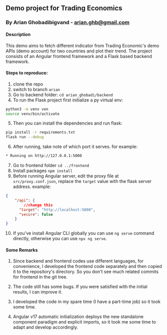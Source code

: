 ## Demo project for Trading Economics
### By Arian Ghobadibigvand - arian.ghb@gmail.com

#### Description
This demo aims to fetch different indicator from Trading Economic's demo APIs (demo account) for two countries and plot their trend.
The project consists of an Angular frontend framework and a Flask based backend framework.

#### Steps to reproduce:
1. clone the repo
2. switch to branch ``arian``
3. Go to backend folder: ``cd arian_ghobadi/backend``
4. To run the Flask project first initialize a py virtual env:
```bash
python3 -m venv ven
source venv/bin/activate
```
5. Then you can install the dependencies and run flask:
```bash
pip install -r requirements.txt
flask run --debug
```
6. After running, take note of which port it serves. for example:
```bash
* Running on http://127.0.0.1:5000
```
7. Go to frontend folder ``cd ../frontend``
8. Install packages ``npm install``
9. Before running Angular server, edit the proxy file at ``src/proxy.conf.json``, replace the ``target`` value with the flask server address. example:
```json
{
    "/api": {
        //change this
      "target": "http://localhost:5000",
      "secure": false
    }
}
```
10. If you've install Angular CLI globally you can use ``ng serve`` command directly, otherwise you can use ``npx ng serve``.

#### Some Remarks
1. Since backend and frontend codes use different languages, for convenience, I developed the frontend code separately and then copied it to the repository's directory. So you don't see much related commits for frontend in the git tree.

2. The code still has some bugs. If you were satisfied with the initial results, I can improve it.

3. I developed the code in my spare time (I have a part-time job) so it took some time.

4. Angular v17 automatic initialization deploys the new standalone component paradigm and explicit imports, so it took me some time to adapt and develop accordingly.